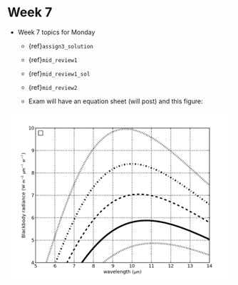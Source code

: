 # Week 7

* Week 7 topics for Monday

  * {ref}`assign3_solution`

  * {ref}`mid_review1`

  * {ref}`mid_review1_sol`

  * {ref}`mid_review2`

  * Exam will have an equation sheet (will post) and this figure:

![planck figure](figures/a301_planck.png)
